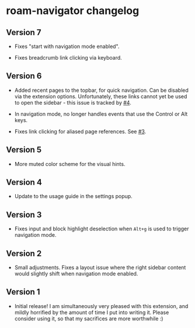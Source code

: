 # roam-navigator changelog

## Version 7

* Fixes "start with navigation mode enabled".

* Fixes breadcrumb link clicking via keyboard.

## Version 6

* Added recent pages to the topbar, for quick navigation.  Can be
  disabled via the extension options.  Unfortunately, these links
  cannot yet be used to open the sidebar - this issue is tracked by
  [#4][].

* In navigation mode, no longer handles events that use the Control or
  Alt keys.

* Fixes link clicking for aliased page references. See [#3][].

[#3]: https://github.com/mgsloan/roam-navigator/issues/3
[#4]: https://github.com/mgsloan/roam-navigator/issues/4

## Version 5

* More muted color scheme for the visual hints.

## Version 4

* Update to the usage guide in the settings popup.

## Version 3

* Fixes input and block highlight deselection when `Alt+g` is used to
  trigger navigation mode.

## Version 2

* Small adjustments. Fixes a layout issue where the right sidebar
  content would slightly shift when navigation mode enabled.

## Version 1

* Initial release!  I am simultaneously very pleased with this
  extension, and mildly horrified by the amount of time I put into
  writing it. Please consider using it, so that my sacrifices are
  more worthwhile :)
